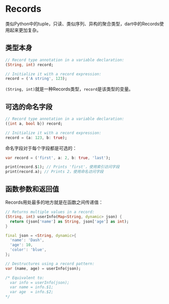 # Records

类似Python中的tuple，只读、类似序列、异构的聚合类型，dart中的Records使用起来更加复杂。

## 类型本身

```dart
// Record type annotation in a variable declaration:
(String, int) record;

// Initialize it with a record expression:
record = ('A string', 123);
```

`(String, int)`就是一种Records类型，`record`是该类型的变量。

## 可选的命名字段


```dart
// Record type annotation in a variable declaration:
({int a, bool b}) record;

// Initialize it with a record expression:
record = (a: 123, b: true);
```

命名字段对于每个字段都是可选的：

```dart
var record = ('first', a: 2, b: true, 'last');

print(record.$1); // Prints 'first'，使用索引访问字段
print(record.a); // Prints 2，使用命名访问字段
```

## 函数参数和返回值

Records用处最多的地方就是在函数之间传递值：

```dart
// Returns multiple values in a record:
(String, int) userInfo(Map<String, dynamic> json) {
  return (json['name'] as String, json['age'] as int);
}

final json = <String, dynamic>{
  'name': 'Dash',
  'age': 10,
  'color': 'blue',
};

// Destructures using a record pattern:
var (name, age) = userInfo(json);

/* Equivalent to:
  var info = userInfo(json);
  var name = info.$1;
  var age  = info.$2;
*/
```

